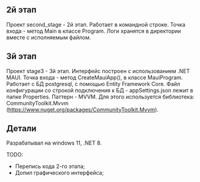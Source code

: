 ## 2й этап
Проект second_stage - 2й этап. Работает в командной строке. Точка входа - метод Main в классе Program.
Логи хранятся в директории вместе с исполняемым файлом.

## 3й этап
Проект stage3 - 3й этап. Интерфейс построен с использованием .NET MAUI. Точка входа - метод CreateMauiApp(), в классе MauiProgram. Работает с БД postgresql, с помощью Entity Framework Core.
Файл конфигурации со строкой подключения к БД - appSettings.json лежит в папке Properties. Паттерн - MVVM. Для этого используется библиотека: CommunityToolkit.Mvvm (https://www.nuget.org/packages/CommunityToolkit.Mvvm).

## Детали
Разрабатывал на windows 11, .NET 8.

TODO:
* Перепись кода 2-го этапа;
* Допил графического интерфейса;
